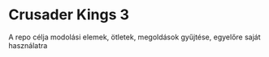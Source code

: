 # Crusader Kings 3 
A repo célja modolási elemek, ötletek, megoldások gyűjtése, egyelőre saját használatra
